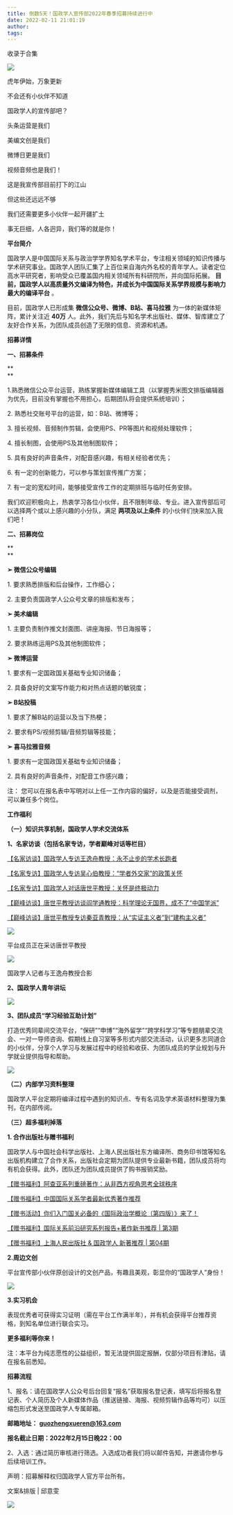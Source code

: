 ```yaml
---
title: 倒数5天！国政学人宣传部2022年春季招募持续进行中
date: 2022-02-11 21:01:19
author: 
tags: 
---
```



收录于合集

![](/images/246/2.gif)

  

虎年伊始，万象更新

不会还有小伙伴不知道

国政学人的宣传部吧？

头条运营是我们

美编文创是我们

微博日更是我们

视频音频也是我们！

这是我宣传部目前打下的江山

但这些还远远不够

我们还需要更多小伙伴一起开疆扩土

事无巨细，人各迥异，我们等的就是你！

  

  

 **平台简介**

国政学人是中国国际关系与政治学学界知名学术平台，专注相关领域的知识传播与学术研究事业。国政学人团队汇集了上百位来自海内外名校的青年学人。读者定位高水平研究者，影响受众已覆盖国内相关领域所有科研院所，并向国际拓展。
**目前，国政学人以高质量外文编译为特色，并成长为中国国际关系学界规模与影响力最大的编译平台** 。

  

目前，国政学人已形成集 **微信公众号、微博、B站、喜马拉雅** 为一体的新媒体矩阵，累计关注近 **40万**
人。此外，我们先后与知名学术出版社、媒体、智库建立了友好合作关系，为团队成员创造了无限的信息、资源和机遇。

  

 **招募详情**

 **一、招募条件**  

 **  
**

1.熟悉微信公众平台运营，熟练掌握新媒体编辑工具（以掌握秀米图文排版编辑器为优先，目前没有掌握也不用担心，后期团队将会提供系统培训）；

2\. 熟悉社交账号平台的运营，如：B站、微博等；

3\. 擅长视频、音频制作剪辑，会使用PS、PR等图片和视频处理软件；

4\. 擅长制图，会使用PS及其他制图软件；

5\. 具有良好的声音条件，对配音感兴趣，有相关经验者优先；

6\. 有一定的创新能力，可以参与策划宣传推广方案；

7\. 有一定的宽松时间，能够接受宣传工作的定期排班与临时任务安排。

  

我们欢迎积极向上，热衷学习各位小伙伴，且不限制年级、专业。进入宣传部后可以选择两个或以上感兴趣的小分队，满足 **两项及以上条件**
的小伙伴们快来加入我们吧！

  

 **二、招募岗位**

 **  
**

 **➢ 微信公众号编辑**

1\. 要求熟悉排版和后台操作，工作细心；

2\. 主要负责国政学人公众号文章的排版和发布；

  

 **➢ 美术编辑**

1\. 主要负责制作推文封面图、讲座海报、节日海报等；

2\. 要求熟练运用PS及其他制图软件；

  

 **➢ 微博运营**

1\. 要求有一定国政国关基础专业知识储备；

2\. 具备良好的文案写作能力和对热点话题的敏锐度；

  

 **➢ B站投稿**

1\. 要求了解B站的运营以及当下热梗；

2\. 要求有PS/视频剪辑/音频剪辑等技能；

  

 **➢ 喜马拉雅音频**

1\. 要求有一定国政国关基础专业知识储备；

2\. 具有良好的声音条件，对配音工作感兴趣；

  

注： 您可以在报名表中写明对以上任一工作内容的偏好，以及是否能接受调剂，可以兼任多个岗位。

  

 **工作福利**

 **（一）知识共享机制，国政学人学术交流体系**

 **1、名家访谈（包括名家专访，学者巅峰对话等栏目）**

[
【名家访谈】国政学人专访王逸舟教‍授：永不止步的学术长跑者](http://mp.weixin.qq.com/s?__biz=MzI3MTYzMzE5Mw==&mid=2247505296&idx=1&sn=54b370402cfa7526b1a408b41cbba07b&chksm=eb3c4bd6dc4bc2c0faf62ca628704a68927c653186b53f10560c137c897c06256c74f894bb75&scene=21#wechat_redirect)

[【名家专访】国政学人专访吴心伯教授：“学者外交家”的政策关怀](http://mp.weixin.qq.com/s?__biz=MzI3MTYzMzE5Mw==&mid=2247509916&idx=1&sn=f256933f960270ce251482610e3880f8&chksm=eb3c39dadc4bb0cce7fa1d37e7cff6c87557e5ba22af76abdb333f6dd1c06335bbf89e0edc45&scene=21#wechat_redirect)

[【名家专访】国政学人对话唐世平教授：关怀是终极动力](http://mp.weixin.qq.com/s?__biz=MzI3MTYzMzE5Mw==&mid=2247499912&idx=1&sn=dcdb85ced5f258f471a9c3b4b4977c48&chksm=eb3c5ecedc4bd7d80e9452778e3f701fe0e0a12372bd0689b91187f93d3d4467690bb0c9edb5&scene=21#wechat_redirect)

[【巅峰访谈】唐世平教授访谈阎学通教授：科学理论无国界，成不了“中国学派”](http://mp.weixin.qq.com/s?__biz=MzI3MTYzMzE5Mw==&mid=2247499912&idx=1&sn=dcdb85ced5f258f471a9c3b4b4977c48&chksm=eb3c5ecedc4bd7d80e9452778e3f701fe0e0a12372bd0689b91187f93d3d4467690bb0c9edb5&scene=21#wechat_redirect)

[【巅峰访谈】唐世平教授专访秦亚青教授：从“实证主义者”到“建构主义者”](http://mp.weixin.qq.com/s?__biz=MzI3MTYzMzE5Mw==&mid=2247500571&idx=1&sn=e1d11d4607a4d1dad111887bdcf8e796&chksm=eb3c5d5ddc4bd44b971d8e01b3e1d83a9ccc19563ce1591ce1917228d7efa3f6f2183a3f9615&scene=21#wechat_redirect)

![](/images/246/3.jpeg)

平台成员正在采访唐世平教授

![](/images/246/4.png)

国政学人记者与王逸舟教授合影

  

 **2、国政学人青年讲坛**

![](/images/246/5.jpeg)

  

 **3、团队成员“学习经验互助计划”**

打造优秀同辈间交流平台，“保研”“申博”“海外留学”“跨学科学习”等专题朋辈交流会、一对一导师咨询、假期线上自习室等多形式内部交流活动，认识更多志同道合的小伙伴，分享个人学习与发展过程中的经验和收获、为团队成员的学业规划与升学就业提供指导和帮助。

![](/images/246/6.jpeg)

  

 **（二）内部学习资料整理**

国政学人平台定期将编译过程中遇到的知识点、专有名词及学术英语材料整理为集刊，在内部传阅。

  

 **（三）超多福利掉落**

 **1\. 合作出版社与赠书福利**

国政学人与中国社会科学出版社、上海人民出版社东方编译所、商务印书馆等知名出版机构建立了合作关系，出版社会定期为团队提供专业最新书籍，团队成员将均有机会获得。此外，团队还为团队成员提供了购书报销奖励。

[【赠书福利】阿查亚系列重磅著作：从非西方视角思考全球秩序](http://mp.weixin.qq.com/s?__biz=MzI3MTYzMzE5Mw==&mid=2247503888&idx=1&sn=66cf61da9c364d04a76c803d0e9a5bb0&chksm=eb3c4e56dc4bc740c117bf1bb5a8242b45ae6b788283393fa155b96e41cb12882845c46ea880&scene=21#wechat_redirect)

[【赠书福利】中国国际关系学者最新优秀著作推荐](http://mp.weixin.qq.com/s?__biz=MzI3MTYzMzE5Mw==&mid=2247506272&idx=1&sn=439bc17a6fc347028b46ff9d3b0a4f98&chksm=eb3c4726dc4bce300abb622a5bdc0a8035ab0e4c9ccb16d3ea3e33164819c6887fbdf60ad9d1&scene=21#wechat_redirect)

[【赠书活动】你们入门国关必备的《国际政治学概论（第四版）》来了！](http://mp.weixin.qq.com/s?__biz=MzI3MTYzMzE5Mw==&mid=2247498354&idx=2&sn=07f046787c816c5c31fd23015639a649&chksm=eb3c6434dc4bed2221b2ff59c23b37c539d6e323a41246fd2282e1e8b908809cb7e7971f184d&scene=21#wechat_redirect)

[【赠书福利】国际关系前沿研究系列报告+著作新书推荐 |
第3期](http://mp.weixin.qq.com/s?__biz=MzI3MTYzMzE5Mw==&mid=2247498848&idx=2&sn=3ea93a400c3ae07e0910a6c73c537ec8&chksm=eb3c6226dc4beb30559dcf315ce29041516288d75649cad7a6845fbe1ceb339f8c4be741978d&scene=21#wechat_redirect)

[【赠书福利】上海人民出版社 & 国政学人 新著推荐 |
第04期](http://mp.weixin.qq.com/s?__biz=MzI3MTYzMzE5Mw==&mid=2247500000&idx=1&sn=d06e677d7af8668738c1cb486640b899&chksm=eb3c5ea6dc4bd7b00d3fb6b2b0dc59bdbc9ebdca6545a07b84fcdb89dc5540a9ba5d4ca09762&scene=21#wechat_redirect)

  

 **2.周边文创**

平台宣传部小伙伴原创设计的文创产品，有趣且美观，彰显你的“国政学人”身份！

![](/images/246/7.png)

  

 **3.实习机会**

表现优秀者可获得实习证明（需在平台工作满半年），并有机会获得平台推荐资格，到知名单位进行联合实习。

  

 **更多福利等你来！**

  

注：本平台为纯志愿性的公益组织，暂无法提供固定报酬，仅部分项目有津贴，请在报名前悉知。

  

 **招募流程**

1、报名：请在国政学人公众号后台回复“报名”获取报名登记表，填写后将报名登记表、个人简历及个人新媒体作品（推送链接、海报、视频剪辑作品等均可）以压缩包形式发送至国政学人专属邮箱。

 **邮箱地址：** **guozhengxueren@163.com**

 **报名截止日期：2022年2月15日晚22：00**  

2、入选：通过简历审核进行筛选。入选成功者我们将以邮件告知，并邀请你参与后续培训工作。

  

声明：招募解释权归国政学人官方平台所有。

  

文案&排版 | 邱意雯

![](/images/246/8.gif)

